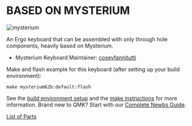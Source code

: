 # BASED ON MYSTERIUM

![mysterium](https://github.com/coseyfannitutti/mysterium/blob/master/doc/images/mysterium.png)

An Ergo keyboard that can be assembled with only through hole components, heavily based on Mysterium. 

* Mysterium Keyboard Maintainer: [coseyfannitutti](https://github.com/coseyfannitutti)

Make and flash example for this keyboard (after setting up your build environment):

    make mysterium62b:default:flash

See the [build environment setup](https://docs.qmk.fm/#/getting_started_build_tools) and the [make instructions](https://docs.qmk.fm/#/getting_started_make_guide) for more information. Brand new to QMK? Start with our [Complete Newbs Guide](https://docs.qmk.fm/#/newbs).

[List of Parts](https://octopart.com/bom-tool/wr8C8imk)
